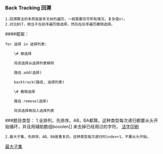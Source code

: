 ### Back Tracking 回溯
```
1.回溯算法的本质就是多叉树的遍历，一般需要穷尽所有情况，复杂度n!。
2.对比BST，相当于在前序遍历做选择，然后在后序遍历撤销选择。
```

####框架：

    for 选择 in 选择列表:
    
    ​    \# 做选择
    
    ​    将该选择从选择列表移除
    
    ​    路径.add(选择)
    
    ​    backtrack(路径, 选择列表)
    
    ​    \# 撤销选择
    
    ​    路径.remove(选择)
    
    ​    将该选择再加入选择列表
    
###题目类型：
    1.全排列，先排序。AB，BA都算。这种类型每次递归都要从头开始循环，并且用辅助数组booolen[] 来去掉已经用过的字符。
   [活字印刷](../backtracking/LetterCasePermutation.java)
   
    2.最大子集，先排序。AB，BA是重复的。这种类型每次递归时index+1，不要从头开始。
   [最大子集](../backtracking/SubsetsII.java)